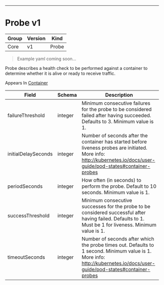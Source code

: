 

-----------
# Probe v1

Group        | Version     | Kind
------------ | ---------- | -----------
Core | v1 | Probe







> Example yaml coming soon...


Probe describes a health check to be performed against a container to determine whether it is alive or ready to receive traffic.

<aside class="notice">
Appears In <a href="#container-v1">Container</a> </aside>

Field        | Schema     | Description
------------ | ---------- | -----------
failureThreshold | integer | Minimum consecutive failures for the probe to be considered failed after having succeeded. Defaults to 3. Minimum value is 1.
initialDelaySeconds | integer | Number of seconds after the container has started before liveness probes are initiated. More info: http://kubernetes.io/docs/user-guide/pod-states#container-probes
periodSeconds | integer | How often (in seconds) to perform the probe. Default to 10 seconds. Minimum value is 1.
successThreshold | integer | Minimum consecutive successes for the probe to be considered successful after having failed. Defaults to 1. Must be 1 for liveness. Minimum value is 1.
timeoutSeconds | integer | Number of seconds after which the probe times out. Defaults to 1 second. Minimum value is 1. More info: http://kubernetes.io/docs/user-guide/pod-states#container-probes






